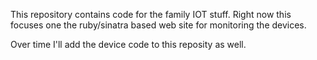 This repository contains code for the family IOT stuff.
Right now this focuses one the ruby/sinatra based web site
for monitoring the devices.

Over time I'll add the device code to this reposity as well.

